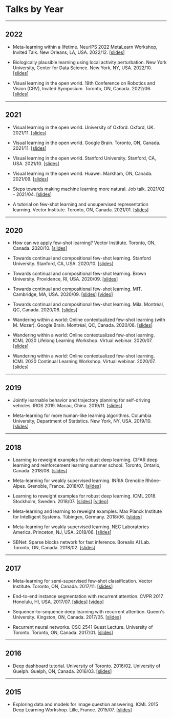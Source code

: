 <div class="ribbon">&nbsp;</div>

# Talks by Year

----------------------------------------------------------------------------

## 2022

* Meta-learning within a lifetime. NeurIPS 2022 MetaLearn Workshop, Invited Talk. New Orleans, LA, USA. 2022/12.
[[slides](https://drive.google.com/file/d/1gA968oKiO1ufAtX3ogGsQbqJVkW0ztry/view?usp=sharing)]

* Biologically plausible learning using local activity perturbation.
New York University, Center for Data Science. New York, NY, USA. 2022/10.
[[slides](https://drive.google.com/file/d/1dR9eHXZPVBh6T_2R_eFZ1vU6fQt42yK-/view?usp=sharing)]

* Visual learning in the open world.
19th Conference on Robotics and Vision (CRV), Invited Symposium. Toronto, ON, Canada. 2022/06.
[[slides](https://drive.google.com/file/d/1cWMBA3nsrwXCuCOCIf5PuYjPSXf25nVa/view?usp=sharing)]

----------------------------------------------------------------------------

## 2021

* Visual learning in the open world.
University of Oxford. Oxford, UK. 2021/11.
[[slides](https://drive.google.com/file/d/10_vWl_ETc_dNXFNcyt6Ft-4uvRyxaLAM/view?usp=sharing)]

* Visual learning in the open world.
Google Brain. Toronto, ON, Canada. 2021/11.
[[slides](https://drive.google.com/file/d/10AQdRPe6va2-FxCrPM3bhqKW3FMRvMHU/view?usp=sharing)]

* Visual learning in the open world.
Stanford University. Stanford, CA, USA. 2021/10.
[[slides](https://drive.google.com/file/d/10-WWd-GQ3Udf_IL_d6TIlq738tj_MKtt/view?usp=sharing)]

* Visual learning in the open world.
Huawei. Markham, ON, Canada. 2021/09.
[[slides](https://drive.google.com/file/d/1-tbhhaWudQ1f-CsYXuZp5cfN3HE5W0Gr/view?usp=sharing)]

* Steps towards making machine learning more natural.
Job talk. 2021/02 - 2021/04.
[[slides](https://drive.google.com/file/d/178bE_0I_ZdSaxm6OsoxEVNJ9d12XCECS/view?usp=sharing)]

* A tutorial on few-shot learning and unsupervised representation learning.
Vector Institute. Toronto, ON, Canada. 2021/01.
[[slides](https://drive.google.com/file/d/1T-pBg9otkmsJIU6aCaaSEnQ7Ty0Gvhj2/view?usp=sharing)]

----------------------------------------------------------------------------

## 2020

* How can we apply few-shot learning?
Vector Institute. Toronto, ON, Canada. 2020/10.
[[slides](https://drive.google.com/file/d/1ih28GXJmf18EpghEq716sIL0F4BkghJS/view?usp=sharing)]

* Towards continual and compositional few-shot learning.
Stanford University. Stanford, CA, USA. 2020/10.
[[slides](https://drive.google.com/file/d/1Y8jXp0wTlWqn9pBE97btRJX7FutQOqP1/view?usp=sharing)]

* Towards continual and compositional few-shot learning.
Brown University. Providence, RI, USA. 2020/09.
[[slides](https://drive.google.com/file/d/1GjiRkDnMol3PdoxLKb5q7Oy4rDMnC0kT/view?usp=sharing)]

* Towards continual and compositional few-shot learning.
MIT. Cambridge, MA, USA. 2020/09.
[[slides](https://drive.google.com/file/d/16GXux_cX6AahqQ2yLQIWtEP8AdpDKezA/view?usp=sharing)]
[[video](https://www.youtube.com/watch?v=PhKBAkINm40)]

* Towards continual and compositional few-shot learning.
Mila. Montréal, QC, Canada. 2020/08.
[[slides](https://drive.google.com/file/d/1LNXPTJEPhzK-wNPJrev-9EaButZrYRfr/view?usp=sharing)]

* Wandering within a world: Online contextualized few-shot learning (with M.
  Mozer).
Google Brain. Montréal, QC, Canada. 2020/08.
[[slides](https://drive.google.com/file/d/1a3ceBDpyMqs8oF9WzSLjAj8-RGALdu4h/view?usp=sharing)]

* Wandering within a world: Online contextualized few-shot learning.
ICML 2020 Lifelong Learning Workshop. Virtual webinar. 2020/07.
[[slides](https://drive.google.com/file/d/1SJusk2ILF-I3q3RGSU2nEz_6BYG6GY_Q/view?usp=sharing)]

* Wandering within a world: Online contextualized few-shot learning.
ICML 2020 Continual Learning Workshop. Virtual webinar. 2020/07.
[[slides](https://drive.google.com/file/d/1HhXSVx7pJsSp1LO7W880BqMZfFSo48od/view?usp=sharing)]

----------------------------------------------------------------------------

## 2019

* Jointly learnable behavior and trajectory planning for self-driving vehicles.
IROS 2019. Macau, China. 2019/11.
[[slides](https://drive.google.com/file/d/1QzrgV5uHaoEpEMUrbPrlHE_nERHfuNvT/view?usp=sharing)]

* Meta-learning for more human-like learning algorithms.
Columbia University, Department of Statistics. New York, NY, USA. 2019/10.
[[slides](https://drive.google.com/file/d/1S6HgdAMx8_QYz5hcSf4B7tj_ZzwDd1t_/view?usp=sharing)]

----------------------------------------------------------------------------

## 2018

* Learning to reweight examples for robust deep learning.
CIFAR deep learning and reinforcement learning summer school. Toronto, Ontario, Canada. 2018/08.
[[slides](https://drive.google.com/file/d/1jWGJHjpFwjMeHrAtx6vMJ2yg973_hx3t/view?usp=sharing)]

* Meta-learning for weakly supervised learning.
INRIA Grenoble Rhône-Alpes. Grenoble, France. 2018/07.
[[slides](https://drive.google.com/file/d/1ePaNOzThOL_F7B5SZPPNWpj2IkXcNdkE/view?usp=sharing)]

* Learning to reweight examples for robust deep learning. ICML 2018. Stockholm, Sweden. 2018/07.
[[slides](https://drive.google.com/file/d/1jWGJHjpFwjMeHrAtx6vMJ2yg973_hx3t/view?usp=sharing)]
[[video](https://vimeo.com/287808016)]

* Meta-learning and learning to reweight examples.
Max Planck Institute for Intelligent Systems. Tübingen, Germany. 2018/06.
[[slides](https://drive.google.com/file/d/1nUqYGh1QKv5eyXsEStBo4bf5pQRbhFsF/view?usp=sharing)]

* Meta-learning for weakly supervised learning.
NEC Laboratories America. Princeton, NJ, USA. 2018/06.
[[slides](https://drive.google.com/file/d/14_H34NgmQ6NN8XJkn_lwK_awrypUdQvv/view?usp=sharing)]

* SBNet: Sparse blocks network for fast inference.
Borealis AI Lab. Toronto, ON, Canada. 2018/02.
[[slides](https://docs.google.com/presentation/d/1mTo8Dv3BjQwh2lNerLnwQgsa4YTrDb-O8kkAN4lcCI4/edit?usp=sharing)]

----------------------------------------------------------------------------

## 2017

* Meta-learning for semi-supervised few-shot classification.
Vector Institute. Toronto, ON, Canada. 2017/11.
[[slides](https://docs.google.com/presentation/d/16im80t2tl1mJHyvTrgMmqqWbCvPBBCmALK4tbTJFq-o/edit?usp=sharing)]

* End-to-end instance segmentation with recurrent attention.
CVPR 2017. Honolulu, HI, USA. 2017/07.
[[slides](https://drive.google.com/file/d/1SgLf0Llf9dJWx9YAQAJccVffmhahP6V3/view?usp=sharing)]
[[video](https://www.youtube.com/watch?v=oHgUowLph7E)]

* Sequence-to-sequence deep learning with recurrent attention.
Queen's University. Kingston, ON, Canada. 2017/05.
[[slides](https://docs.google.com/presentation/d/1lAKvNL4RWk00Ad4aAInniAkiWxaEwJn7cLoCFVwQuMs/edit?usp=sharing)]

* Recurrent neural networks. CSC 2541 Guest Lecture.
University of Toronto. Toronto, ON, Canada. 2017/01.
[[slides](https://docs.google.com/presentation/d/1cTfhrPa5EFtRsbKXSKv4AAmAi9lZoe0vq0Yt4oZtElc/edit?usp=sharing)]

----------------------------------------------------------------------------

## 2016

* Deep dashboard tutorial. University of Toronto. 2016/02.
University of Guelph. Guelph, ON, Canada. 2016/03.
[[slides](https://docs.google.com/presentation/d/1hWINp0UY6aAINjgmWqHmYg_Qtt13DsHL8X6J6xGq1jc/edit?usp=sharing)]

----------------------------------------------------------------------------

## 2015

* Exploring data and models for image question answering.
ICML 2015 Deep Learning Workshop. Lille, France. 2015/07.
[[slides](https://docs.google.com/presentation/d/1jEtaqod5-QgHuK09pQv2U1HrkCxFHiRbBL7a-2C6dfw/edit?usp=sharing)]

<div class="ribbon"></div>
